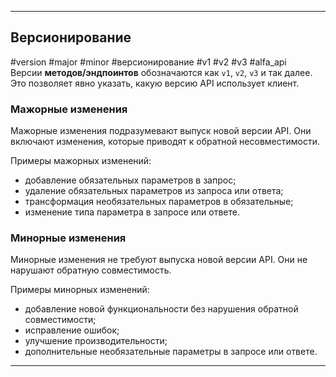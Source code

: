 
---

## Версионирование
#version #major #minor #версионирование #v1 #v2 #v3 #alfa_api
Версии **методов/эндпоинтов** обозначаются как `v1`, `v2`, `v3` и так далее. Это позволяет явно указать, какую версию API использует клиент.

### Мажорные изменения

Мажорные изменения подразумевают выпуск новой версии API. Они включают изменения, которые приводят к обратной несовместимости.

Примеры мажорных изменений:
- добавление обязательных параметров в запрос;
- удаление обязательных параметров из запроса или ответа;
- трансформация необязательных параметров в обязательные;
- изменение типа параметра в запросе или ответе.
### Минорные изменения

Минорные изменения не требуют выпуска новой версии API. Они не нарушают обратную совместимость.

Примеры минорных изменений:
- добавление новой функциональности без нарушения обратной совместимости;
- исправление ошибок;
- улучшение производительности;
- дополнительные необязательные параметры в запросе или ответе.

---

##